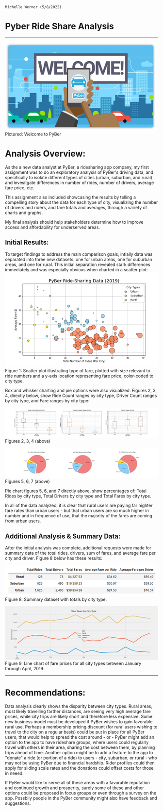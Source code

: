                                                                                            Michelle Werner (5/8/2022)
# Pyber Ride Share Analysis
---

<!--![alt](resources/___.png)-->
<img src="https://github.com/miwermi/pyber-analysis/blob/main/resources/PyBer_Welcome.png" width="500" height="293" alt ="graphic: PyBer Welcome">
Pictured: Welcome to PyBer

# Analysis Overview:
As the a new data analyst at PyBer, a ridesharing app company, my first assignment was to do an exploratory analysis of PyBer's driving data, and specifically to isolate different types of cities (urban, suburban, and rural) and invesitgate differences in number of rides, number of drivers, average fare price, etc. 

This assignment also included showcasing the results by telling a compelling story about the data for each type of city, visualizing the number of drivers and riders, and fare totals and averages, through a variety of charts and graphs.

My final analysis should help stakeholders determine how to improve access and affordability for underserved areas.

## Initial Results:
To target findings to address the main comparison goals, intially data was separated into three new datasets: one for urban areas, one for suburban areas, and one for rural.  This initial separation revealed stark differences immediately and was especially obvious when charted in a scatter plot:
<br />
![alt](resources/Fig1.png)
<br />
Figure 1: Scatter plot illustrating type of fare, plotted with size relevant to ride numbers and a y-axis location representing fare price, color-coded to city type.


Box and whisker charting and pie options were also visualized. Figures 2, 3, 4, directly below, show Ride Count ranges by city type, Driver Count ranges by city type, and Fare ranges by city type:

![alt](resources/Box+Wiskers.png)
Figures 2, 3, 4 (above)

![alt](resources/PieCharts.png)
Figures 5, 6, 7 (above)

Pie chart figures 5, 6, and 7 directly above, show percentages of: Total Rides by city type, Total Drivers by city type and Total Fares by city type.

In all of the data analyzed, it is clear that rural users are paying far highter fare rates than urban users - but that urban users are so much higher in number and in frequence of use, that the majority of the fares are coming from urban users.

<!---img src="https://github.com/miwermi/pyber-analysis/blob/main/resources/Fig2.png" width="300" height="180" alt ="graphic: PyBer Welcome">
<img src="https://github.com/miwermi/pyber-analysis/blob/main/resources/Fig3.png" width="300" height="180" alt ="graphic: PyBer Welcome">
<img src="https://github.com/miwermi/pyber-analysis/blob/main/resources/Fig4.png" width="300" height="180" alt ="graphic: PyBer Welcome"--->

<!---img src="https://github.com/miwermi/pyber-analysis/blob/main/resources/Fig5.png" width="300" height="180" alt ="graphic: PyBer Welcome">
<img src="https://github.com/miwermi/pyber-analysis/blob/main/resources/Fig6.png" width="300" height="180" alt ="graphic: PyBer Welcome">
<img src="https://github.com/miwermi/pyber-analysis/blob/main/resources/Fig7.png" width="300" height="180" alt ="graphic: PyBer Welcome"--->


## Additional Analysis & Summary Data:
After the initial analysis was complete, additional requests were made for summary data of the total rides, drivers, sum of fares, and average fare per city and driver.  Figure 8 below has these results:

![alt](resources/FinalSummary.png)
<br />
Figure 8. Summary dataset with totals by city type.

![alt](resources/PyBer_fare_summary.png)
<br />
Figure 9. Line chart of fare prices for all city types between January through April, 2019.

---
# Recommendations:
Data analysis clearly shows the disparity between city types.  Rural areas, most likely travelling farther distances, are seeing very high average fare prices, while city trips are likely short and therefore less expensive.  Some new business model must be developed if PyBer wishes to gain favorable rural use. Perhaps a membership pricing discount (for rural users wishing to travel to the city on a regular basis) could be put in place for all PyBer users, that would help to spread the cost around - or - PyBer might add an option to the app to have rideshare groups, where users could regularly travel with others in their area, sharing the cost between them, by planning trips ahead of time. Another option might be to add a feature to the app to "donate" a ride (or portion of a ride) to users - city, suburban, or rural - who may not be using PyBer due to financial hardship. Rider profiles could then apply for sliding scale rates and the donations could offset costs for those in neeed.

If PyBer would like to serve all of these areas with a favorable reputation and continued growth and prosperity, surely some of these and other options could be proposed in focus groups or even through a survey on the app.  Possbily people in the PyBer community might also have feedback and suggestions.


